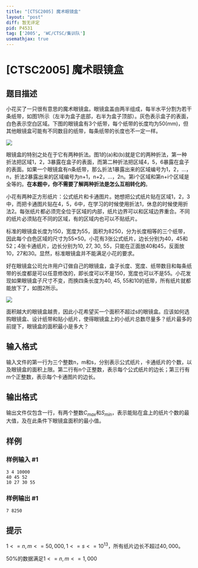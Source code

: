 ```yaml
---
title: "[CTSC2005] 魔术眼镜盒"
layout: "post"
diff: 暂无评定
pid: P4531
tag: ['2005', 'WC/CTSC/集训队']
usemathjax: true
---
```


# [CTSC2005] 魔术眼镜盒
## 题目描述

小花买了一只很有意思的魔术眼镜盒。眼镜盒盖由两半组成，每半水平分割为若干条纸带，如图1所示（左半为盒子底部，右半为盒子顶部）。灰色表示盒子的表面，白色表示空白区域。下图的眼镜盒有3个纸带，每个纸带的长度均为50(mm)，但其他眼镜盒可能有不同数目的纸带，每条纸带的长度也不一定一样。

![](https://cdn.luogu.com.cn/upload/pic/18472.png)

眼镜盒的特别之处在于它有两种折法。图1的(a)和(b)就是它的两种折法，第一种折法把区域1，2，3暴露在盒子的表面，而第二种折法把区域4，5，6暴露在盒子的表面。如果一个眼镜盒有n条纸带，那么折法1暴露出来的区域编号为1，2，...，n，折法2暴露出来的区域编号为n+1，n+2，...，2n。第i个区域和第n+i个区域是全等的。**在本题中，你不需要了解两种折法是怎么互相转化的**。

小花有两种正方形纸片：公式纸片和卡通图片。她想把公式纸片贴在区域1，2，3中，而把卡通图片贴在4，5，6中，在学习的时候使用折法1，休息的时候使用折法2。每张纸片都必须完全位于区域的内部，纸片边界可以和区域边界重合。不同的纸片必须贴在不同的区域，有的区域内也可以不贴纸片。

标准的眼镜盒长度为150，宽度为55，面积为8250，分为长度相等的三个纸带，因此每个白色区域的尺寸为55×50。小花有3张公式纸片，边长分别为40，45和52；4张卡通纸片，边长分别为10, 27, 30, 55，只能在正面放40和45，反面放10，27和30。显然，标准眼镜盒并不能满足小花的要求。

好在眼镜盒公司允许用户订做自己的眼镜盒，盒子长度、宽度、纸带数目和每条纸带的长度都是可以任意修改的，即长度可以不是150，宽度也可以不是55。小花发现如果眼镜盒子尺寸不变，而换四条长度为40, 45, 55和10的纸带，所有纸片就都能放下了，如图2所示。

![](https://cdn.luogu.com.cn/upload/pic/18473.png)

面积越大的眼镜盒越贵，因此小花希望买一个面积不超过s的眼镜盒。应该如何选购眼镜盒、设计纸带和贴小纸片，使得眼镜盒上的小纸片总数尽量多？纸片最多的前提下，眼镜盒的面积最小是多大？
## 输入格式

输入文件的第一行为三个整数n，m和s，分别表示公式纸片，卡通纸片的个数，以及眼镜盒的面积上限。第二行有n个正整数，表示每个公式纸片的边长；第三行有m个正整数，表示每个卡通图片的边长。
## 输出格式

输出文件仅包含一行，有两个整数$C_{max}$和$S_{min}$，表示能贴在盒上的纸片个数的最大值，及在此条件下眼镜盒面积的最小值。
## 样例

### 样例输入 #1
```
3 4 10000
40 45 52
10 27 30 55
```
### 样例输出 #1
```
7 8250
```
## 提示

$1<=n,m<=50,000, 1<=s<=10^{13}$，所有纸片边长不超过$40,000$。

50%的数据满足$1<=n,m<=1,000$

